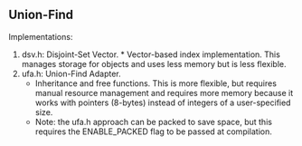 ## Union-Find

Implementations:
  1. dsv.h: Disjoint-Set Vector.
    * Vector-based index implementation. This manages storage for objects and uses less memory but is less flexible.
  2. ufa.h: Union-Find Adapter.
     * Inheritance and free functions. This is more flexible, but requires manual resource management and requires more memory because it works with pointers (8-bytes) instead of integers of a user-specified size.
     * Note: the ufa.h approach can be packed to save space, but this requires the ENABLE_PACKED flag to be passed at compilation.
